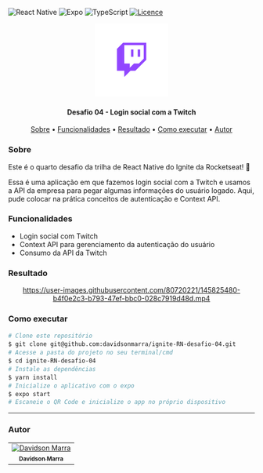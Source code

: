 ![React Native](https://img.shields.io/badge/react_native-%2320232a.svg?style=for-the-badge&logo=react&logoColor=%2361DAFB)
![Expo](https://img.shields.io/badge/expo-1C1E24?style=for-the-badge&logo=expo&logoColor=#D04A37)
![TypeScript](https://img.shields.io/badge/typescript-%23007ACC.svg?style=for-the-badge&logo=typescript&logoColor=white)
[![Licence](https://img.shields.io/github/license/Ileriayo/markdown-badges?style=for-the-badge)](./LICENSE)
<div align="center">
  <img alt="Logo do app" width="150"src="./assets/images/adaptive-icon.png">
</div>
<h4 align="center">Desafio 04 - Login social com a Twitch</h4>
<p align="center">
 <a href="#sobre">Sobre</a> •
 <a href="#funcionalidades">Funcionalidades</a> • 
 <a href="#resultado">Resultado</a> • 
 <a href="#executar">Como executar</a> • 
 <a href="#autor">Autor</a>
</p>

<h3 id="sobre">Sobre</h3>
<p>Este é o quarto desafio da trilha de React Native do Ignite da Rocketseat! 🚀</p>
<p>Essa é uma aplicação em que fazemos login social com a Twitch e usamos a API da empresa para pegar algumas informações do usuário logado. Aqui, pude colocar na prática conceitos de autenticação e Context API.</p>

<h3 id="funcionalidades">Funcionalidades</h3>
<ul>
  <li>Login social com Twitch</li>
  <li>Context API para gerenciamento da autenticação do usuário</li>
  <li>Consumo da API da Twitch</li>
</ul>

<h3 id="resultado">Resultado</h3>
<div align="center">


https://user-images.githubusercontent.com/80720221/145825480-b4f0e2c3-b793-47ef-bbc0-028c7919d48d.mp4


</div>

<h3 id="executar">Como executar</h3>

```bash
# Clone este repositório
$ git clone git@github.com:davidsonmarra/ignite-RN-desafio-04.git
# Acesse a pasta do projeto no seu terminal/cmd
$ cd ignite-RN-desafio-04
# Instale as dependências
$ yarn install
# Inicialize o aplicativo com o expo
$ expo start
# Escaneie o QR Code e inicialize o app no próprio dispositivo
```

---


<h3 id="autor">Autor</h3>
<table>
  <tr>
    <td align="center">
      <a href="https://github.com/davidsonmarra">
        <img src="https://github.com/davidsonmarra.png?size=100" width="100px;" alt="Davidson Marra"/><br>
        <sub>
          <b>Davidson Marra</b>
        </sub>
      </a>
    </td>
  </tr>
</table>
